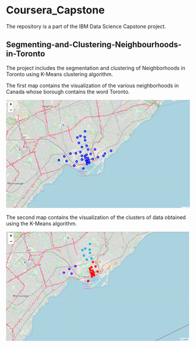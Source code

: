 # Coursera_Capstone
The repository is a part of the IBM Data Science Capstone project. 

## Segmenting-and-Clustering-Neighbourhoods-in-Toronto

The project includes the segmentation and clustering of Neighborhoods in Toronto using K-Means clustering algorithm.

The first map contains the visualization of the various neighborhoods in Canada whose borough contains the word Toronto.

![Map](https://github.com/davidedimicco/Coursera_Capstone/blob/master/Map.PNG)

The second map contains the visualization of the clusters of data obtained using the K-Means algorithm.

![Cluster Map](https://github.com/davidedimicco/Coursera_Capstone/blob/master/ClustersMap.PNG)
